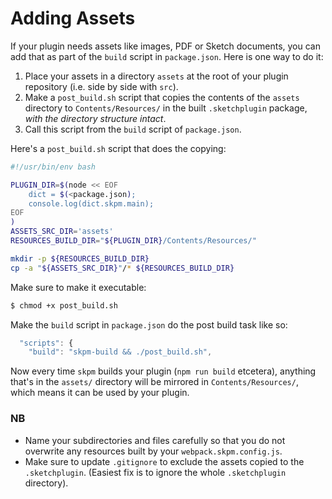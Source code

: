 # Adding Assets

If your plugin needs assets like images, PDF or Sketch documents, you can add that as part of the `build` script in `package.json`. Here is one way to do it:

1. Place your assets in a directory `assets` at the root of your plugin repository (i.e. side by side with `src`).
2. Make a `post_build.sh` script that copies the contents of the `assets` directory to `Contents/Resources/` in the built `.sketchplugin` package, _with the directory structure intact_.
3. Call this script from the `build` script of `package.json`.

Here's a `post_build.sh` script that does the copying:

```sh
#!/usr/bin/env bash

PLUGIN_DIR=$(node << EOF
    dict = $(<package.json);
    console.log(dict.skpm.main);
EOF
)
ASSETS_SRC_DIR='assets'
RESOURCES_BUILD_DIR="${PLUGIN_DIR}/Contents/Resources/"

mkdir -p ${RESOURCES_BUILD_DIR}
cp -a "${ASSETS_SRC_DIR}"/* ${RESOURCES_BUILD_DIR}
```

Make sure to make it executable:

```sh
$ chmod +x post_build.sh
```

Make the `build` script in `package.json` do the post build task like so:

```js
  "scripts": {
    "build": "skpm-build && ./post_build.sh",
```

Now every time `skpm` builds your plugin (`npm run build` etcetera), anything that's in the `assets/` directory will be mirrored in `Contents/Resources/`, which means it can be used by your plugin.

### NB

* Name your subdirectories and files carefully so that you do not overwrite any resources built by your `webpack.skpm.config.js`.
* Make sure to update `.gitignore` to exclude the assets copied to the `.sketchplugin`. (Easiest fix is to ignore the whole `.sketchplugin` directory).
